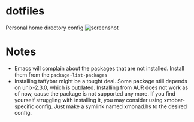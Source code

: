 dotfiles
========

Personal home directory config
![screenshot](http://i.imgur.com/bxt7S4l.png)

# Notes

* Emacs will complain about the packages that are not
  installed. Install them from the `package-list-packages`
* Installing taffybar might be a tought deal. Some package still
  depends on unix-2.3.0, which is outdated. Installing from AUR does
  not work as of now, cause the package is not supported any more. If
  you find yourself struggling with installing it, you may consider
  using xmobar-specific config. Just make a symlink named xmonad.hs to
  the desired config.
